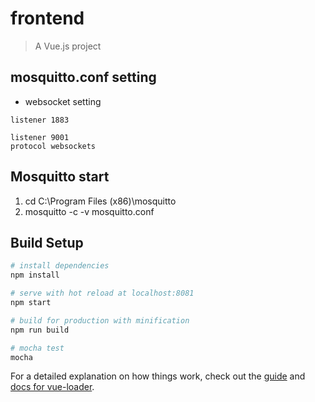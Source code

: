# frontend

> A Vue.js project

## mosquitto.conf setting
- websocket setting 
```
listener 1883

listener 9001
protocol websockets
```

## Mosquitto start
1. cd C:\Program Files (x86)\mosquitto
2. mosquitto -c -v mosquitto.conf

## Build Setup

``` bash
# install dependencies
npm install

# serve with hot reload at localhost:8081
npm start

# build for production with minification
npm run build

# mocha test
mocha
```

For a detailed explanation on how things work, check out the [guide](http://vuejs-templates.github.io/webpack/) and [docs for vue-loader](http://vuejs.github.io/vue-loader).



